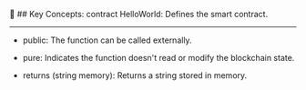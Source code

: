 🔑 ## Key Concepts:
contract HelloWorld: Defines the smart contract.

---

- public: The function can be called externally.

- pure: Indicates the function doesn't read or modify the blockchain state.

- returns (string memory): Returns a string stored in memory.